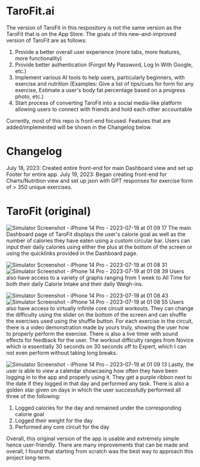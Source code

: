 # TaroFit.ai
The version of TaroFit in this respository is not the same version as the TaroFit that is on the App Store. The goals of this new-and-improved version of TaroFit are as follows:
1. Provide a better overall user experience (more tabs, more features, more functionality)
2. Provide better authentication (Forgot My Password, Log In With Google, etc.)
3. Implement various AI tools to help users, particularly beginners, with exercise and nutrition
   (Examples: Give a list of tips/cues for form for any exercise, Estimate a user's body fat percentage based on a progress photo, etc.)
4. Start process of converting TaroFit into a social media-like platform allowing users to connect with friends and hold each other accountable

Currently, most of this repo is front-end focused. Features that are added/implemented will be shown in the Changelog below.

# Changelog
July 18, 2023: Created entire front-end for main Dashboard view and set up Footer for entire app.
July 19, 2023: Began creating front-end for Charts/Nutrition view and set up json with GPT responses for exercise form of > 350 unique exercises.

# TaroFit (original)
![Simulator Screenshot - iPhone 14 Pro - 2023-07-19 at 01 09 17](https://github.com/rohankumar2025/TaroFit/assets/91754197/8ad970ba-617b-4810-852d-a8926fef02ea)
The main Dashboard page of TaroFit displays the user's calorie goal as well as the number of calories they have eaten using a custom circular bar. Users can input their daily calories using either the plus at the bottom of the screen or using the quicklinks provided in the Dashboard page.

![Simulator Screenshot - iPhone 14 Pro - 2023-07-19 at 01 08 31](https://github.com/rohankumar2025/TaroFit/assets/91754197/e22e2369-0e94-4b16-8a4a-3011f14a43e5)
![Simulator Screenshot - iPhone 14 Pro - 2023-07-19 at 01 08 39](https://github.com/rohankumar2025/TaroFit/assets/91754197/e417c799-0825-492c-b9a6-a5bc97816c87)
Users also have access to a variety of graphs ranging from 1 week to All Time for both their daily Calorie Intake and their daily Weigh-ins.

![Simulator Screenshot - iPhone 14 Pro - 2023-07-19 at 01 08 43](https://github.com/rohankumar2025/TaroFit/assets/91754197/2dac5c83-fbd3-4818-a378-263d60642f4c)
![Simulator Screenshot - iPhone 14 Pro - 2023-07-19 at 01 08 55](https://github.com/rohankumar2025/TaroFit/assets/91754197/690da94f-646d-4e74-803b-399240a5022c)
Users also have access to virtually infinite core circuit workouts. They can change the difficulty using the slider on the bottom of the screen and can shuffle the exercises used using the shuffle button. For each exercise in the circuit, there is a video demonstration made by yours truly, showing the user how to properly perform the exercise. There is also a live timer with sound effects for feedback for the user. The workout difficulty ranges from Novice which is essentially 30 seconds on 30 seconds off to Expert, which I can not even perform without taking long breaks.

![Simulator Screenshot - iPhone 14 Pro - 2023-07-19 at 01 09 13](https://github.com/rohankumar2025/TaroFit/assets/91754197/cc085ab9-4dc7-4d49-9f46-f86b38684057)
Lastly, the user is able to view a calendar showcasing how often they have been logging in to the app and properly using it. They get a purple ribbon next to the date if they logged in that day and performed any task. There is also a golden star given on days in which the user successfully performed all three of the following:
1. Logged calories for the day and remained under the corresponding calorie goal
2. Logged their weight for the day
3. Performed any core circuit for the day

Overall, this original version of the app is usable and extremely simple hence user-friendly. There are many improvements that can be made and overall, I found that starting from scratch was the best way to approach this project long-term.

